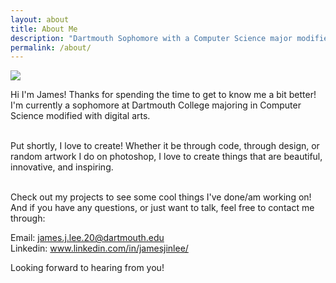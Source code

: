 ```yaml
---
layout: about
title: About Me
description: "Dartmouth Sophomore with a Computer Science major modified with digital arts."
permalink: /about/
---
```


<img class="ui fluid centered large image" src="../images/james.png">

Hi I'm James! Thanks for spending the time to get to know me a bit better!
I'm currently a sophomore at Dartmouth College majoring in Computer Science modified with digital arts.

<br>
Put shortly, I love to create! Whether it be through code, through design, or random artwork I do on photoshop, I love to create things that are beautiful, innovative, and inspiring.
<br>
<br>

Check out my projects to see some cool things I've done/am working on!
And if you have any questions, or just want to talk, feel free to contact me through:

Email: james.j.lee.20@dartmouth.edu
<br>
Linkedin: www.linkedin.com/in/jamesjinlee/

Looking forward to hearing from you!
